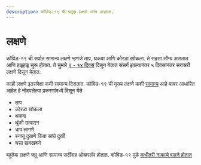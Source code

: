 ```yaml
---
description: कोविड-१९ ची प्रमुख लक्षणे वर्णन करतात.
---
```


# लक्षणे

कोविड-१९ ची सर्वात सामान्य लक्षणे म्हणजे ताप, थकवा आणि कोरडा खोकला. ते सहसा सौम्य असतात आणि हळूहळू सुरू होतात. ते सुमारे [२ - १४ दिवस](https://www.cdc.gov/coronavirus/2019-ncov/about/symptoms.html) दिसून येतात संसर्ग झाल्यानंतर ५ दिवसांनंतर सरासरी लक्षणे दिसून येतात.

काही लक्षणे इतरांपेक्षा कमी सामान्य दिसतात. कोविड-१९ ची मुख्य लक्षणे कशी [सामान्य](https://ourworldindata.org/coronavirus#the-symptoms-of-covid-19) आहे यावर आधारित आहेत हे नोंदवलेल्या प्रकरणांमध्ये दिसून येते 

* ताप
* कोरडा खोकला
* थकवा 
* थुंकी उत्पादन 
* धाप लागणे
* स्नायू दुखणे किंवा सांधे दुखी
* घसा खवखवणे 


बहुतेक लक्षणे फ्लू आणि सामान्य सर्दींसह ओव्हरलॅप होतात. कोविड-१९ मुळे [कधीतरी नाकाचे वाहने होतात](https://ourworldindata.org/coronavirus#the-symptoms-of-covid-19)


